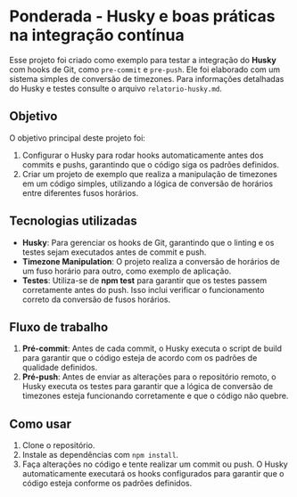# Ponderada - Husky e boas práticas na integração contínua

Esse projeto foi criado como exemplo para testar a integração do **Husky** com hooks de Git, como `pre-commit` e `pre-push`. Ele foi elaborado com um sistema simples de conversão de timezones. Para informações detalhadas do Husky e testes consulte o arquivo `relatorio-husky.md`.

## Objetivo

O objetivo principal deste projeto foi:

1. Configurar o Husky para rodar hooks automaticamente antes dos commits e pushs, garantindo que o código siga os padrões definidos.
2. Criar um projeto de exemplo que realiza a manipulação de timezones em um código simples, utilizando a lógica de conversão de horários entre diferentes fusos horários.

## Tecnologias utilizadas

* **Husky**: Para gerenciar os hooks de Git, garantindo que o linting e os testes sejam executados antes de commit e push.
* **Timezone Manipulation**: O projeto realiza a conversão de horários de um fuso horário para outro, como exemplo de aplicação.
* **Testes**: Utiliza-se de **npm test** para garantir que os testes passem corretamente antes do push. Isso inclui verificar o funcionamento correto da conversão de fusos horários.

## Fluxo de trabalho

1. **Pré-commit**: Antes de cada commit, o Husky executa o script de build para garantir que o código esteja de acordo com os padrões de qualidade definidos.
2. **Pré-push**: Antes de enviar as alterações para o repositório remoto, o Husky executa os testes para garantir que a lógica de conversão de timezones esteja funcionando corretamente e que o código não quebre.

## Como usar

1. Clone o repositório.
2. Instale as dependências com `npm install`.
3. Faça alterações no código e tente realizar um commit ou push. O Husky automaticamente executará os hooks configurados para garantir que o código esteja conforme os padrões definidos.

